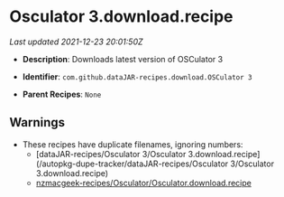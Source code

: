 # Osculator 3.download.recipe

_Last updated 2021-12-23 20:01:50Z_

- **Description**: Downloads latest version of OSCulator 3

- **Identifier**: `com.github.dataJAR-recipes.download.OSCulator 3`

- **Parent Recipes**: `None`


## Warnings

- These recipes have duplicate filenames, ignoring numbers:
    - [dataJAR-recipes/Osculator 3/Osculator 3.download.recipe](/autopkg-dupe-tracker/dataJAR-recipes/Osculator 3/Osculator 3.download.recipe)
    - [nzmacgeek-recipes/Osculator/Osculator.download.recipe](/autopkg-dupe-tracker/nzmacgeek-recipes/Osculator/Osculator.download.recipe)